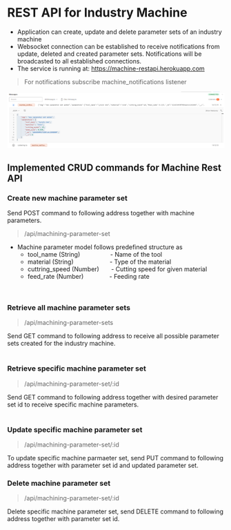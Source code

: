 # REST API for Industry Machine
- Application can create, update and delete parameter sets of an industry machine
- Websocket connection can be established to receive notifications from update, deleted and created parameter sets. Notifications will be broadcasted to all established connections.
- The service is running at: https://machine-restapi.herokuapp.com

> For notifications subscribe machine_notifications listener

![img](./img/Notifications.png)


## Implemented CRUD commands for Machine Rest API

### Create new machine parameter set 
Send POST command to following address together with machine parameters.
> /api/machining-parameter-set

- Machine parameter model follows predefined structure as
    - tool_name (String)&emsp;&emsp;&emsp;&emsp;&emsp;- Name of the tool
    - material (String)&emsp;&emsp;&emsp;&emsp;&emsp;&emsp;- Type of the material
    - cuttring_speed (Number)&emsp;&emsp;- Cutting speed for given material
    - feed_rate (Number)&emsp;&emsp;&emsp;&emsp; - Feeding rate
<br>

### Retrieve all machine parameter sets
> /api/machining-parameter-sets

Send GET command to following address to receive all possible parameter sets created for the industry machine.
<br>
<br>
### Retrieve specific machine parameter set
> /api/machining-parameter-set/:id

Send GET command to following address together with desired parameter set id to receive specific machine parameters.
<br>
<br>
### Update specific machine parameter set
> /api/machining-parameter-set/:id

To update specific machine parmaeter set, send PUT command to following address together with parameter set id and updated parameter set.

### Delete machine parameter set
> /api/machining-parameter-set/:id

Delete specific machine parameter set, send DELETE command to following address together with parameter set id.
